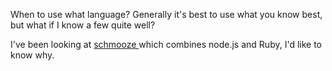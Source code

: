 When to use what language? Generally it's best to use what you know best, but what if I know a few quite well?

I've been looking at [schmooze ](https://github.com/Shopify/schmooze)which combines node.js and Ruby, I'd like to know why.

